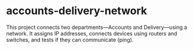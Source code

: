 # accounts-delivery-network
This project connects two departments—Accounts and Delivery—using a network. It assigns IP addresses, connects devices using routers and switches, and tests if they can communicate (ping).

